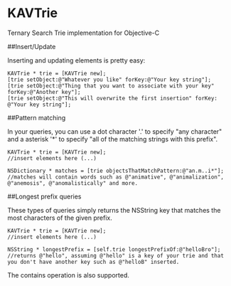 KAVTrie
=======

Ternary Search Trie implementation for Objective-C

##Insert/Update

Inserting and updating elements is pretty easy:

```objc
KAVTrie * trie = [KAVTrie new];
[trie setObject:@"Whatever you like" forKey:@"Your key string"];
[trie setObject:@"Thing that you want to associate with your key" forKey:@"Another key"];
[trie setObject:@"This will overwrite the first insertion" forKey: @"Your key string"];
```

##Pattern matching

In your queries, you can use a dot character '.' to specify "any character" and a asterisk '*' to specify "all of the matching strings with this prefix".

```objc
KAVTrie * trie = [KAVTrie new];
//insert elements here (...)

NSDictionary * matches = [trie objectsThatMatchPattern:@"an.m..i*"];
//matches will contain words such as @"animative", @"animalization", @"anemosis", @"anomalistically" and more.
```

##Longest prefix queries

These types of queries simply returns the NSString key that matches the most characters of the given prefix.

```objc
KAVTrie * trie = [KAVTrie new];
//insert elements here (...)

NSString * longestPrefix = [self.trie longestPrefixOf:@"helloBro"]; 
//returns @"hello", assuming @"hello" is a key of your trie and that you don't have another key such as @"helloB" inserted.
```

The contains operation is also supported.
